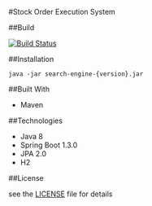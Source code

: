 #Stock Order Execution System

##Build 

[![Build Status](https://travis-ci.org/nsaravanas/soes.svg?branch=master)](https://travis-ci.org/nsaravanas/soes)

##Installation

`java -jar search-engine-{version}.jar`

##Built With

 - Maven

##Technologies

 - Java 8
 - Spring Boot 1.3.0
 - JPA 2.0
 - H2

##License

see the [LICENSE](LICENSE) file for details
